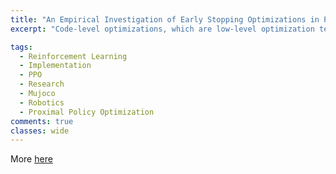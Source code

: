 ```yaml
---
title: "An Empirical Investigation of Early Stopping Optimizations in Proximal Policy Optimization"
excerpt: "Code-level optimizations, which are low-level optimization techniques used in the implementation of algorithms, have generally been considered as tangential and often do not appear in published pseudo-code of Reinforcement Learning (RL) algorithms. However, recent studies suggest these optimizations to be critical to the performance of algorithms such as Proximal Policy Optimization (PPO). In this paper, we investigate the effect of one such optimization known as “early stopping” implemented for PPO in the popular openai/spinningup library but not in openai/baselines. This optimization technique, which we refer to as KLE-Stop, can stop the policy update within an epoch if the mean Kullback-Leibler (KL) Divergence between the target policy and current policy becomes too high. More specifically, we conduct experiments to examine the empirical importance of KLE-Stop and its conservative variant KLE-Rollback when they are used in conjunction with other common code-level optimizations. The main findings of our experiments are 1) the performance of PPO is sensitive to the number of update iterations per epoch (K), 2) Early stopping optimizations (KLE-Stop and KLE-Rollback) mitigate such sensitivity by dynamically adjusting the actual number of update iterations within an epoch, 3) Early stopping optimizations could serve as a convenient alternative to tuning on K."

tags:
  - Reinforcement Learning
  - Implementation
  - PPO
  - Research
  - Mujoco
  - Robotics
  - Proximal Policy Optimization
comments: true
classes: wide
---
```


More [here](https://ieeexplore.ieee.org/document/9520424)
